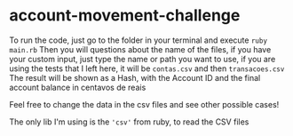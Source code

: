 # account-movement-challenge

To run the code, just go to the folder in your terminal and execute `ruby main.rb`
Then you will questions about the name of the files, if you have your custom input, just type the name or path you want to use,
if you are using the tests that I left here, it will be `contas.csv` and then `transacoes.csv`
The result will be shown as a Hash, with the Account ID and the final account balance in centavos de reais

Feel free to change the data in the csv files and see other possible cases!

The only lib I'm using is the `'csv'` from ruby, to read the CSV files
